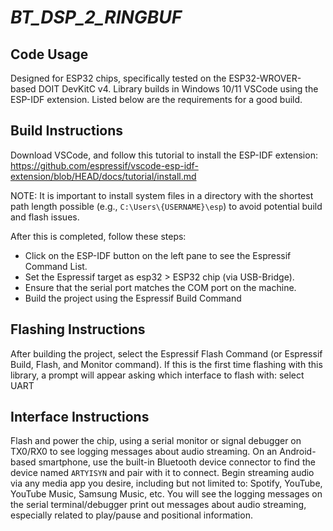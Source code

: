 # _BT_DSP_2_RINGBUF_

## Code Usage
Designed for ESP32 chips, specifically tested on the ESP32-WROVER-based DOIT DevKitC v4. Library builds in Windows 10/11 VSCode using 
the ESP-IDF extension. Listed below are the requirements for a good build.

## Build Instructions
Download VSCode, and follow this tutorial to install the ESP-IDF extension: 
https://github.com/espressif/vscode-esp-idf-extension/blob/HEAD/docs/tutorial/install.md 

NOTE: It is important to install system files in a directory with the shortest path length possible (e.g., `C:\Users\{USERNAME}\esp`) to avoid potential build and flash issues.

After this is completed, follow these steps:
- Click on the ESP-IDF button on the left pane to see the Espressif Command List.
- Set the Espressif target as esp32 > ESP32 chip (via USB-Bridge).
- Ensure that the serial port matches the COM port on the machine.
- Build the project using the Espressif Build Command

## Flashing Instructions
After building the project, select the Espressif Flash Command (or Espressif Build, Flash, and Monitor command). If this is the first time
flashing with this library, a prompt will appear asking which interface to flash with: select UART

## Interface Instructions
Flash and power the chip, using a serial monitor or signal debugger on TX0/RX0 to see logging messages about audio streaming. On an Android-based smartphone, use the built-in Bluetooth device connector to find the device named `ARTYISYN` and pair with it to connect. Begin streaming audio via any media app you desire, including but not limited to: Spotify, YouTube, YouTube Music, Samsung Music, etc. You will see the logging messages on the serial terminal/debugger print out messages about audio streaming, especially related to play/pause and positional information.